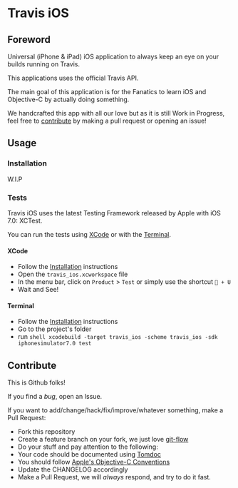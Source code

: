 # Travis iOS

## Foreword

Universal (iPhone & iPad) iOS application to always keep an eye on your builds running on Travis.

This applications uses the official Travis API.

The main goal of this application is for the Fanatics to learn iOS and Objective-C by actually doing something.

We handcrafted this app with all our love but as it is still Work in Progress, feel free to [contribute](#contribute) by making a pull request or opening an issue!

## Usage

### Installation

W.I.P

### Tests

Travis iOS uses the latest Testing Framework released by Apple with iOS 7.0: XCTest.

You can run the tests using [XCode](#xcode) or with the [Terminal](#terminal).

#### XCode

* Follow the [Installation](#installation) instructions
* Open the `travis_ios.xcworkspace` file
* In the menu bar, click on `Product` > `Test` or simply use the shortcut ` + U`
* Wait and See!

#### Terminal

* Follow the [Installation](#installation) instructions
* Go to the project's folder
* run ```shell xcodebuild -target travis_ios -scheme travis_ios -sdk iphonesimulator7.0 test```


## Contribute

This is Github folks!

If you find a *bug*, open an Issue.

If you want to add/change/hack/fix/improve/whatever something, make a Pull Request:

* Fork this repository
* Create a feature branch on your fork, we just love [git-flow](http://nvie.com/posts/a-successful-git-branching-model/)
* Do your stuff and pay attention to the following:
 * Your code should be documented using [Tomdoc](http://tomdoc.org)
 * You should follow [Apple's Objective-C Conventions](http://developer.apple.com/library/ios/#documentation/cocoa/conceptual/ProgrammingWithObjectiveC/Conventions/Conventions.html)
 * Update the CHANGELOG accordingly
* Make a Pull Request, we will *always* respond, and try to do it fast.
